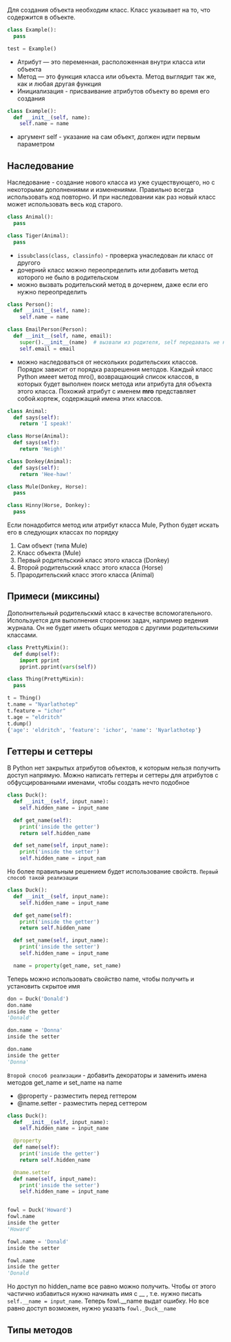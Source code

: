 Для создания объекта необходим класс. Класс указывает на то, что содержится в объекте. 
```python
class Example():
  pass

test = Example()
```
- Атрибут — это переменная, расположенная внутри класса или объекта 
- Метод — это функция класса или объекта. Метод выглядит так же, как и любая другая функция
- Инициализация - присваивание атрибутов объекту во время его создания
```python
class Example():
  def __init__(self, name):
    self.name = name
```
- аргумент self - указание на сам объект, должен идти первым параметром

## Наследование
Наследование - создание нового класса из уже существующего, но с некоторыми дополнениями и изменениями. Правильно всегда использовать код повторно. И при наследовании как раз новый класс может использовать весь код старого.
```python
class Animal():
  pass

class Tiger(Animal):
  pass
```
- `issubclass(class, classinfo)` - проверка унаследован ли класс от другого
- дочерний класс можно переопределить или добавить метод которого не было в родительском
- можно вызвать родительский метод в дочернем, даже если его нужно переопределить
```python
class Person():
  def __init__(self, name):
    self.name = name

class EmailPerson(Person):
  def __init__(self, name, email):
    super().__init__(name)  # вызвали из родителя, self передавать не нужно
    self.email = email
```
- можно наследоваться от нескольких родительских классов. Порядок зависит от порядка разрешения методов. Каждый класс Python имеет метод mro(), возвращающий список классов, в которых будет выполнен поиск метода или атрибута для объекта 
этого класса. Похожий атрибут с именем __mro__ представляет собой.кортеж, содержащий имена этих классов.
```python
class Animal:
  def says(self):
    return 'I speak!'

class Horse(Animal):
  def says(self):
    return 'Neigh!'

class Donkey(Animal):
  def says(self):
    return 'Hee-haw!'

class Mule(Donkey, Horse):
  pass

class Hinny(Horse, Donkey):
  pass
```
Если понадобится метод или атрибут класса Mule, Python будет искать его в следующих классах по порядку
1. Сам объект (типа Mule)
2. Класс объекта (Mule)
3. Первый родительский класс этого класса (Donkey)
4. Второй родительский класс этого класса (Horse)
5. Прародительский класс этого класса (Animal)


## Примеси (миксины)
Дополнительный родительскмй класс в качестве вспомогательного. Используется для выполнения сторонних задач, например ведения журнала. Он не будет иметь общих методов с другими родительскими классами. 
```python
class PrettyMixin():
  def dump(self):
    import pprint
    pprint.pprint(vars(self))

class Thing(PrettyMixin):
  pass

t = Thing()
t.name = "Nyarlathotep"
t.feature = "ichor"
t.age = "eldritch"
t.dump()
{'age': 'eldritch', 'feature': 'ichor', 'name': 'Nyarlathotep'}
```

## Геттеры и сеттеры
В Python нет закрытых атрибутов объектов, к которым нельзя получить доступ напрямую. Можно написать геттеры и сеттеры для атрибутов с обфусцированными именами, чтобы создать нечто подобное
```python
class Duck():
  def __init__(self, input_name):
    self.hidden_name = input_name

  def get_name(self):
    print('inside the getter')
    return self.hidden_name

  def set_name(self, input_name):
    print('inside the setter')
    self.hidden_name = input_nam
```
Но более правильным решением будет использование свойств. `Первый способ такой реализации`
```python
class Duck():
  def __init__(self, input_name):
    self.hidden_name = input_name

  def get_name(self):
    print('inside the getter')
    return self.hidden_name

  def set_name(self, input_name):
    print('inside the setter')
    self.hidden_name = input_name

  name = property(get_name, set_name)
```
Теперь можно использовать свойство name, чтобы получить и установить скрытое имя
```python
don = Duck('Donald')
don.name
inside the getter
'Donald'

don.name = 'Donna'
inside the setter

don.name
inside the getter
'Donna'
```
`Второй способ реализации` - добавить декораторы и заменить имена методов get_name и set_name на name
- @property - разместить перед геттером
- @name.setter - разместить перед сеттером
```python
class Duck():
  def __init__(self, input_name):
    self.hidden_name = input_name

  @property
  def name(self):
    print('inside the getter')
    return self.hidden_name

  @name.setter
  def name(self, input_name):
    print('inside the setter')
    self.hidden_name = input_name


fowl = Duck('Howard')
fowl.name
inside the getter
'Howard'

fowl.name = 'Donald'
inside the setter

fowl.name
inside the getter
'Donald
```
Но доступ по hidden_name все равно можно получить. Чтобы от этого частично избавиться нужно начинать имя с __ , т.е. нужно писать `self.__name = input_name`. Теперь fowl.__name выдат ошибку. Но все равно доступ возможен, нужно указать `fowl._Duck__name`


## Типы методов


